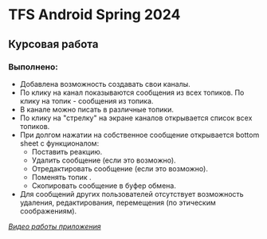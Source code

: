 # TFS Android Spring 2024

##  Курсовая работа

### Выполнено:
- Добавлена возможность создавать свои каналы.
- По клику на канал показываются сообщения из всех топиков. По клику на топик - сообщения из топика.
- В канале можно писать в различные топики.
- По клику на "стрелку" на экране каналов открывается список всех топиков. 
- При долгом нажатии на собственное сообщение открывается bottom sheet с функционалом:
  - Поставить реакцию.
  - Удалить сообщение (если это возможно).
  - Отредактировать сообщение (если это возможно).
  - Поменять топик .
  - Скопировать сообщение в буфер обмена.
- Для сообщений других пользователей отсутствует возможность удаления, редактирования, перемещения (по этическим соображениям).

[*Видео работы приложения*](https://gitlab.com/DaniilElmirov/tfs_spring_2024/-/blob/final_work/app/src/main/res/raw/final_work.webm?ref_type=heads)